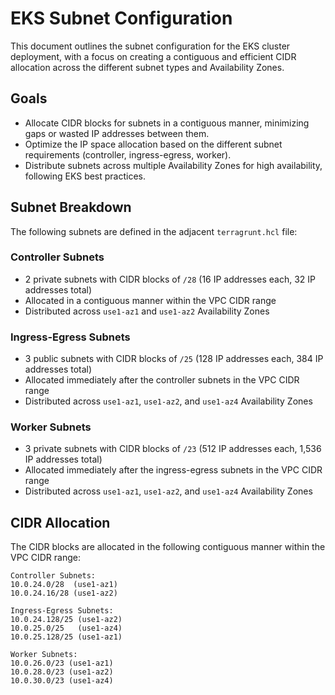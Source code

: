 # EKS Subnet Configuration

This document outlines the subnet configuration for the EKS cluster deployment, with a focus on creating a contiguous and efficient CIDR allocation across the different subnet types and Availability Zones.

## Goals

- Allocate CIDR blocks for subnets in a contiguous manner, minimizing gaps or wasted IP addresses between them.
- Optimize the IP space allocation based on the different subnet requirements (controller, ingress-egress, worker).
- Distribute subnets across multiple Availability Zones for high availability, following EKS best practices.

## Subnet Breakdown

The following subnets are defined in the adjacent `terragrunt.hcl` file:

### Controller Subnets
- 2 private subnets with CIDR blocks of `/28` (16 IP addresses each, 32 IP addresses total)
- Allocated in a contiguous manner within the VPC CIDR range
- Distributed across `use1-az1` and `use1-az2` Availability Zones

### Ingress-Egress Subnets
- 3 public subnets with CIDR blocks of `/25` (128 IP addresses each, 384 IP addresses total)
- Allocated immediately after the controller subnets in the VPC CIDR range
- Distributed across `use1-az1`, `use1-az2`, and `use1-az4` Availability Zones

### Worker Subnets
- 3 private subnets with CIDR blocks of `/23` (512 IP addresses each, 1,536 IP addresses total)
- Allocated immediately after the ingress-egress subnets in the VPC CIDR range
- Distributed across `use1-az1`, `use1-az2`, and `use1-az4` Availability Zones

## CIDR Allocation
The CIDR blocks are allocated in the following contiguous manner within the VPC CIDR range:
```
Controller Subnets:
10.0.24.0/28  (use1-az1)
10.0.24.16/28 (use1-az2)
```
```
Ingress-Egress Subnets:
10.0.24.128/25 (use1-az2)
10.0.25.0/25   (use1-az4)
10.0.25.128/25 (use1-az1)
```
```
Worker Subnets:
10.0.26.0/23 (use1-az1)
10.0.28.0/23 (use1-az2)
10.0.30.0/23 (use1-az4)
```
